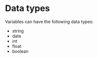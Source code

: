 Data types
==============

Variables can have the following data types:

* string
* date
* int
* float
* boolean
